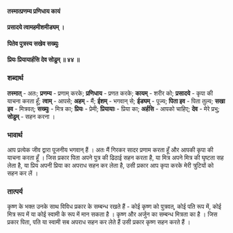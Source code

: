#### तस्मात्प्रणम्य प्रणिधाय कायं
#### प्रसादये त्वामहमीशमीड्यम् ।
#### पितेव पुत्रस्य सखेव सख्युः
#### प्रियः प्रियायार्हसि देव सोढुम् ॥ ४४ ॥

### शब्दार्थ

**तस्मात्** - अतः; **प्रणम्य** - प्रणाम् करके; **प्रणिधाय** - प्रणत करके; **कायम्** - शरीर को; **प्रसादये** - कृपा की याचना करता हूँ; **त्वाम्** - आपसे; **अहम्** - मैं; **ईशम्** - भगवान् से; **ईड्यम्** - पूज्य; **पिता इव** - पिता तुल्य; **सखा इव** - मित्रवत्; **सख्युः** - मित्र का; **प्रियः** - प्रेमी; **प्रियायाः** - प्रिया का; **अर्हसि** - आपको चाहिए; **देव** - मेरे प्रभु; **सोढुम्** - सहन करना ।

### भावार्थ

आप प्रत्येक जीव द्वारा पूजनीय भगवान् हैं । अतः मैं गिरकर सादर प्रणाम करता हूँ और आपकी कृपा की याचना करता हूँ । जिस प्रकार पिता अपने पुत्र की ढिठाई सहन करता है, या मित्र अपने मित्र की घृष्टता सह लेता है, या प्रिय अपनी प्रिया का अपराध सहन कर लेता है, उसी प्रकार आप कृपा करके मेरी त्रुटियों को सहन कर लें ।

### तात्पर्य

कृष्ण के भक्त उनके साथ विविध प्रकार के सम्बन्ध रखते हैं - कोई कृष्ण को पुत्रवत्, कोई पति रूप में, कोई मित्र रूप में या कोई स्वामी के रूप में मान सकता है । कृष्ण और अर्जुन का सम्बन्ध मित्रता का है । जिस प्रकार पिता, पति या स्वामी सब अपराध सहन कर लेते हैं उसी प्रकार कृष्ण सहन करते हैं ।